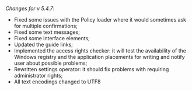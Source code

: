 _Changes for v 5.4.7_:
- Fixed some issues with the Policy loader where it would sometimes ask for multiple confirmations;
- Fixed some text messages;
- Fixed some interface elements;
- Updated the guide links;
- Implemented the access rights checker: it will test the availability of the Windows registry and the application placements for writing and notify user about possible problems;
- Rewritten settings operator: it should fix problems with requiring administrator rights;
- All text encodings changed to UTF8
